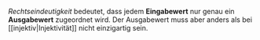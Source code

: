 *Rechtseindeutigkeit* bedeutet, dass jedem **Eingabewert** nur genau ein **Ausgabewert** zugeordnet wird. Der Ausgabewert muss aber anders als bei [[injektiv|Injektivität]] nicht einzigartig sein.
